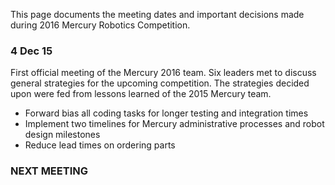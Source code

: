 This page documents the meeting dates and important decisions made during 2016 Mercury Robotics Competition.

### 4 Dec 15

First official meeting of the Mercury 2016 team. Six leaders met to discuss general strategies for the upcoming competition.
The strategies decided upon were fed from lessons learned of the 2015 Mercury team.

* Forward bias all coding tasks for longer testing and integration times
* Implement two timelines for Mercury administrative processes and robot design milestones
* Reduce lead times on ordering parts   

### NEXT MEETING
